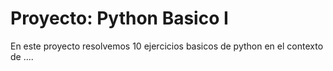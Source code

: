 # Proyecto: Python Basico I
En este proyecto resolvemos 10 ejercicios basicos de python en el contexto de ....

